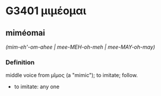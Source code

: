 # G3401 μιμέομαι

## miméomai

_(mim-eh'-om-ahee | mee-MEH-oh-meh | mee-MAY-oh-may)_

### Definition

middle voice from μῖμος (a "mimic"); to imitate; follow.

- to imitate: any one

